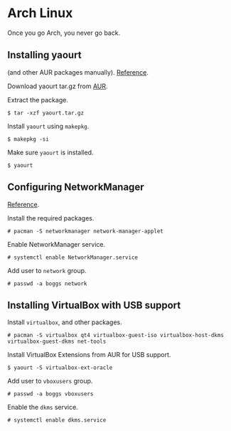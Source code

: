 # Arch Linux
Once you go Arch, you never go back.

## Installing yaourt 
(and other AUR packages manually). [Reference](https://wiki.archlinux.org/index.php/Arch_User_Repository#Installing_packages).

Download yaourt tar.gz from [AUR](https://aur.archlinux.org/packages/yaourt).

Extract the package.
```
$ tar -xzf yaourt.tar.gz
```

Install `yaourt` using `makepkg`.
```
$ makepkg -si
```

Make sure `yaourt` is installed.
```
$ yaourt
```

## Configuring NetworkManager
[Reference](https://evilshit.wordpress.com/2012/09/15/how-to-make-networkmanager-and-network-manager-applet-work-on-arch-linux-with-gnome3/).

Install the required packages.
```
# pacman -S networkmanager network-manager-applet
```

Enable NetworkManager service.
```
# systemctl enable NetworkManager.service
```

Add user to `network` group.
```
# passwd -a boggs network
```

## Installing VirtualBox with USB support
Install `virtualbox`, and other packages.
```
# pacman -S virtualbox qt4 virtualbox-guest-iso virtualbox-host-dkms virtualbox-guest-dkms net-tools
```

Install VirtualBox Extensions from AUR for USB support.
```
$ yaourt -S virtualbox-ext-oracle
```

Add user to `vboxusers` group.
```
# passwd -a boggs vboxusers 
```

Enable the `dkms` service.
```
# systemctl enable dkms.service
```
